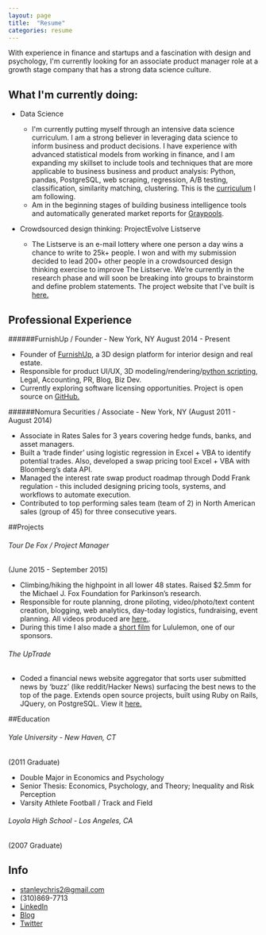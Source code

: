 ```yaml
---
layout: page
title:  "Resume"
categories: resume 
---
```

With experience in finance and startups and a fascination with design and psychology, I'm currently looking for an associate product manager role at a growth stage company that has a strong data science culture. 

## What I'm currently doing:
- Data Science
	- I'm currently putting myself through an intensive data science curriculum. I am a strong believer in leveraging data science to inform business and product decisions. I have experience with advanced statistical models from working in finance, and I am expanding my skillset to include tools and techniques that are more applicable to business business and product analysis: Python, pandas, PostgreSQL, web scraping, regression, A/B testing, classification, similarity matching, clustering. This is the [curriculum](http://cs109.github.io/2015/pages/videos.html) I am following. 
	- Am in the beginning stages of building business intelligence tools and automatically generated market reports for [Graypools](http://www.graypools.com). 

- Crowdsourced design thinking: ProjectEvolve Listserve
	- The Listserve is an e-mail lottery where one person a day wins a chance to write to 25k+ people. I won and with my submission decided to lead 200+ other people in a crowdsourced design thinking exercise to improve The Listserve. We’re currently in the research phase and will soon be breaking into groups to brainstorm and define problem statements. The project website that I've built is [here.](http://project-evolve-listserve.github.io/home)

## Professional Experience

######FurnishUp / Founder - New York, NY 
August 2014 - Present

- Founder of [FurnishUp](http://www.furnishup.com), a 3D design platform for interior design and real estate. 
- Responsible for product UI/UX, 3D modeling/rendering/[python scripting](https://github.com/stanleychris2/FurnishUp-Render-Scripts), Legal, Accounting, PR, Blog, Biz Dev.
- Currently exploring software licensing opportunities. Project is open source on [GitHub.](https://github.com/furnishup/blueprint3d) 

######Nomura Securities / Associate - New York, NY 
(August 2011 - August 2014)

- Associate in Rates Sales for 3 years covering hedge funds, banks, and asset managers. 
- Built a ‘trade finder’ using logistic regression in Excel + VBA to identify potential trades. Also, developed a swap pricing tool Excel + VBA with Bloomberg’s data API.
- Managed the interest rate swap product roadmap through Dodd Frank regulation - this included designing pricing tools, systems, and workflows to automate execution. 
- Contributed to top performing sales team (team of 2) in North American sales (group of 45) for three consecutive years. 

##Projects 

###### Tour De Fox / Project Manager				 
(June 2015 - September 2015)

- Climbing/hiking the highpoint in all lower 48 states. Raised $2.5mm for the Michael J. Fox Foundation for Parkinson’s research. 
- Responsible for route planning, drone piloting, video/photo/text content creation, blogging, web analytics, day-today logistics, fundraising, event planning. All videos produced are [here.](https://www.youtube.com/channel/UCe89PYImxI6d6dAxfU_YTlQ). 
- During this time I also made a [short film](https://vimeo.com/143569369) for Lululemon, one of our sponsors. 

###### The UpTrade
- Coded a financial news website aggregator that sorts user submitted news by ‘buzz’ (like reddit/Hacker News) surfacing the best news to the top of the page. Extends open source projects, built using Ruby on Rails, JQuery, on PostgreSQL. View it [here.](http://www.theuptrade.com)

##Education

###### Yale University - New Haven, CT
(2011 Graduate) 								                  	
- Double Major in Economics and Psychology 
- Senior Thesis: Economics, Psychology, and Theory; Inequality and Risk Perception
- Varsity Athlete Football / Track and Field 

###### Loyola High School - Los Angeles, CA
(2007 Graduate) 	

## Info

- stanleychris2@gmail.com
- (310)869-7713
- [LinkedIn](https://www.linkedin.com/in/chris-stanley-29b20519)
- [Blog](stanleychris2.github.io/home)
- [Twitter](https://twitter.com/christanley22)

